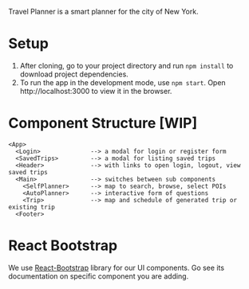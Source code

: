 Travel Planner is a smart planner for the city of New York.

# Setup
1. After cloning, go to your project directory and run `npm install` to download project dependencies.
2. To run the app in the development mode, use `npm start`. Open http://localhost:3000 to view it in the browser.

# Component Structure [WIP]
```
<App>
  <Login>              --> a modal for login or register form
  <SavedTrips>         --> a modal for listing saved trips
  <Header>             --> with links to open login, logout, view saved trips
  <Main>               --> switches between sub components
    <SelfPlanner>      --> map to search, browse, select POIs
    <AutoPlanner>      --> interactive form of questions
    <Trip>             --> map and schedule of generated trip or existing trip
  <Footer>
```

# React Bootstrap
We use [React-Bootstrap](https://react-bootstrap.github.io/) library for our UI components. Go see its documentation on specific component you are adding.
